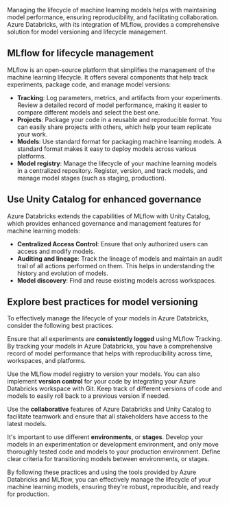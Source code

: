 Managing the lifecycle of machine learning models helps with maintaining model performance, ensuring reproducibility, and facilitating collaboration. Azure Databricks, with its integration of MLflow, provides a comprehensive solution for model versioning and lifecycle management.

## MLflow for lifecycle management

MLflow is an open-source platform that simplifies the management of the machine learning lifecycle. It offers several components that help track experiments, package code, and manage model versions:

- **Tracking**: Log parameters, metrics, and artifacts from your experiments. Review a detailed record of model performance, making it easier to compare different models and select the best one.
- **Projects**: Package your code in a reusable and reproducible format. You can easily share projects with others, which help your team replicate your work.
- **Models**: Use standard format for packaging machine learning models. A standard format makes it easy to deploy models across various platforms.
- **Model registry**: Manage the lifecycle of your machine learning models in a centralized repository. Register, version, and track models, and manage model stages (such as staging, production).

## Use Unity Catalog for enhanced governance

Azure Databricks extends the capabilities of MLflow with Unity Catalog, which provides enhanced governance and management features for machine learning models:

- **Centralized Access Control**: Ensure that only authorized users can access and modify models.
- **Auditing and lineage**: Track the lineage of models and maintain an audit trail of all actions performed on them. This helps in understanding the history and evolution of models.
- **Model discovery**: Find and reuse existing models across workspaces.

## Explore best practices for model versioning

To effectively manage the lifecycle of your models in Azure Databricks, consider the following best practices.

Ensure that all experiments are **consistently logged** using MLflow Tracking. By tracking your models in Azure Databricks, you have a comprehensive record of model performance that helps with reproducibility across time, workspaces, and platforms.

Use the MLflow model registry to version your models. You can also implement **version control** for your code by integrating your Azure Databricks workspace with Git. Keep track of different versions of code and models to easily roll back to a previous version if needed.

Use the **collaborative** features of Azure Databricks and Unity Catalog to facilitate teamwork and ensure that all stakeholders have access to the latest models.

It's important to use different **environments**, or **stages**. Develop your models in an experimentation or development environment, and only move thoroughly tested code and models to your production environment. Define clear criteria for transitioning models between environments, or stages.

By following these practices and using the tools provided by Azure Databricks and MLflow, you can effectively manage the lifecycle of your machine learning models, ensuring they're robust, reproducible, and ready for production.
